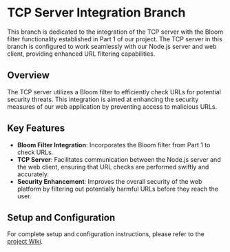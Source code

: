 # TCP Server Integration Branch

This branch is dedicated to the integration of the TCP server with the Bloom filter functionality established in Part 1 of our project. The TCP server in this branch is configured to work seamlessly with our Node.js server and web client, providing enhanced URL filtering capabilities.

## Overview

The TCP server utilizes a Bloom filter to efficiently check URLs for potential security threats. This integration is aimed at enhancing the security measures of our web application by preventing access to malicious URLs.

## Key Features

- **Bloom Filter Integration**: Incorporates the Bloom filter from Part 1 to check URLs.
- **TCP Server**: Facilitates communication between the Node.js server and the web client, ensuring that URL checks are performed swiftly and accurately.
- **Security Enhancement**: Improves the overall security of the web platform by filtering out potentially harmful URLs before they reach the user.

## Setup and Configuration

For complete setup and configuration instructions, please refer to the [project Wiki](https://github.com/TomerBeren/FooBook-Server-Public/tree/tcp-server-main/wiki).
